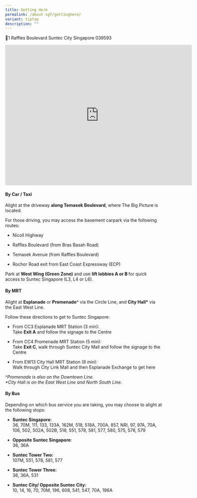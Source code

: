 ```yaml
---
title: Getting Here
permalink: /about-sgf/gettinghere/
variant: tiptap
description: ""
---
```

<p>📍1 Raffles Boulevard Suntec City Singapore 039593</p><div class="iframe-wrapper"><iframe style="border:0;" height="450" width="600" allowfullscreen="true" frameborder="0" src="https://www.google.com/maps/embed?pb=!1m23!1m12!1m3!1d3988.800273521534!2d103.85519872590032!3d1.2943573117497746!2m3!1f0!2f0!3f0!3m2!1i1024!2i768!4f13.1!4m8!3e6!4m0!4m5!1s0x31da19aefcff45db%3A0x71f09dcf46064f44!2s3%20Temasek%20Blvd%2C%20Suntec%20City%2C%20Singapore%20038983!3m2!1d1.29503!2d103.8583026!5e0!3m2!1sen!2ssg!4v1703576264480!5m2!1sen!2ssg"></iframe></div><p></p><h4><strong>By Car / Taxi</strong></h4><p>Alight at the driveway <strong>along Temasek Boulevard</strong>, where The Big Picture is located.</p><p>For those driving, you may access the basement carpark via the following routes:</p><ul><li><p>Nicoll Highway</p></li><li><p>Raffles Boulevard (from Bras Basah Road)</p></li><li><p>Temasek Avenue (from Raffles Boulevard)</p></li><li><p>Rochor Road exit from East Coast Expressway (ECP)</p></li></ul><p>Park at <strong>West Wing (Green Zone)</strong> and use <strong>lift lobbies A or B </strong>for quick access to Suntec Singapore&nbsp;(L3, L4 or L6).</p><p></p><h4><strong>By MRT</strong></h4><p>Alight at <strong>Esplanade</strong>&nbsp;or&nbsp;<strong>Promenade^</strong>&nbsp;via the Circle Line, and&nbsp;<strong>City Hall*</strong>&nbsp;via the East West Line.</p><p>Follow these directions to get to Suntec Singapore:</p><ul><li><p>From CC3 Esplanade MRT Station&nbsp;(3 min): <br>Take <strong>Exit A</strong> and follow the signage to the Centre</p></li><li><p>From CC4 Promenade MRT Station&nbsp;(5 min): <br>Take <strong>Exit C</strong>,&nbsp;walk through Suntec City Mall and follow the signage to the Centre</p></li><li><p>From EW13 City Hall MRT Station&nbsp;(8 min): <br>Walk through City Link Mall and then Esplanade Exchange to get here</p></li></ul><p><em>^Promenade is also on the Downtown Line.<br>*City Hall is on the East West Line and North South Line.</em></p><p></p><h4><strong>By Bus</strong></h4><p>Depending on which bus service you are taking, you may choose to alight at the following stops:</p><ul><li><p><strong>Suntec Singapore:</strong><br>36, 70M, 111, 133, 133A, 162M, 518, 518A, 700A, 857, NRI, 97, 97A, 70A, 106, 502, 502A, 502B, 518, 551, 578, 581, 577, 580, 575, 576, 579</p></li><li><p><strong>Opposite Suntec Singapore</strong>:<br>36, 36A</p></li><li><p><strong>Suntec Tower Two:</strong><br>107M, 551, 578, 581, 577</p></li><li><p><strong>Suntec Tower Three:</strong><br>36, 36A, 531</p></li><li><p><strong>Suntec City/ Opposite Suntec City:</strong><br>10, 14, 16, 70, 70M, 196, 608, 541, 547, 70A, 196A</p></li></ul><p></p>